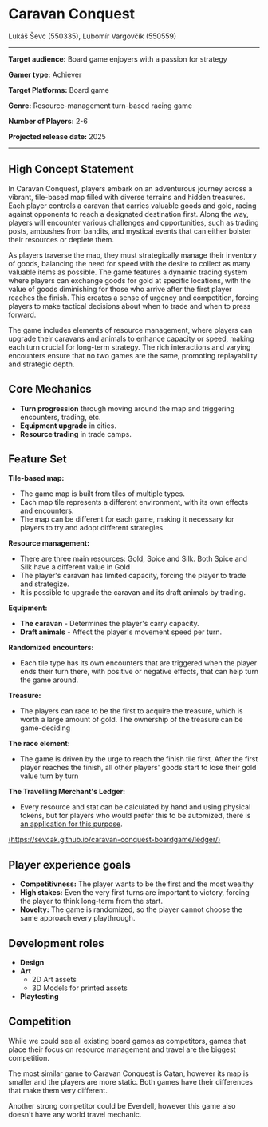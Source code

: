 # Caravan Conquest

Lukáš Ševc (550335), Ľubomír Vargovčík (550559)

---

**Target audience:** Board game enjoyers with a passion for strategy

**Gamer type:** Achiever

**Target Platforms:** Board game

**Genre:** Resource-management turn-based racing game

**Number of Players:** 2-6

**Projected release date:** 2025

---

## High Concept Statement

In Caravan Conquest, players embark on an adventurous journey across a vibrant,
tile-based map filled with diverse terrains and hidden treasures. Each player
controls a caravan that carries valuable goods and gold, racing against opponents
to reach a designated destination first. Along the way, players will encounter
various challenges and opportunities, such as trading posts, ambushes from bandits,
and mystical events that can either bolster their resources or deplete them.

As players traverse the map, they must strategically manage their inventory of goods,
balancing the need for speed with the desire to collect as many valuable items
as possible. The game features a dynamic trading system where players can exchange
goods for gold at specific locations, with the value of goods diminishing for those
who arrive after the first player reaches the finish. This creates a sense of
urgency and competition, forcing players to make tactical decisions about when
to trade and when to press forward.

The game includes elements of resource management, where players can upgrade their
caravans and animals to enhance capacity or speed, making each turn crucial for long-term
strategy. The rich interactions and varying encounters ensure that no two games
are the same, promoting replayability and strategic depth.

## Core Mechanics

* **Turn progression** through moving around the map and triggering encounters,
                       trading, etc.
* **Equipment upgrade** in cities.
* **Resource trading** in trade camps.

## Feature Set

**Tile-based map:**

* The game map is built from tiles of multiple types.
* Each map tile represents a different environment, with its own effects and encounters.
* The map can be different for each game, making it necessary for players to try
  and adopt different strategies.

**Resource management:**

* There are three main resources: Gold, Spice and Silk. Both Spice and Silk have
  a different value in Gold
* The player's caravan has limited capacity, forcing the player to trade and strategize.
* It is possible to upgrade the caravan and its draft animals by trading.

**Equipment:**

* **The caravan** - Determines the player's carry capacity.
* **Draft animals** - Affect the player's movement speed per turn.

**Randomized encounters:**

* Each tile type has its own encounters that are triggered when the player ends their
  turn there, with positive or negative effects, that can help turn the game around.

**Treasure:**

* The players can race to be the first to acquire the treasure, which is worth
  a large amount of gold. The ownership of the treasure can be game-deciding

**The race element:**

* The game is driven by the urge to reach the finish tile first. After the first
  player reaches the finish, all other players' goods start to lose their gold value
  turn by turn

**The Travelling Merchant's Ledger:**

* Every resource and stat can be calculated by hand and using physical tokens,
  but for players who would prefer this to be automized, there is [an application
  for this purpose](https://sevcak.github.io/caravan-conquest-boardgame/ledger/).

[(https://sevcak.github.io/caravan-conquest-boardgame/ledger/)](https://sevcak.github.io/caravan-conquest-boardgame/ledger/)

## Player experience goals

* **Competitivness:** The player wants to be the first and the most wealthy
* **High stakes:** Even the very first turns are important to victory, forcing
                   the player to think long-term from the start.
* **Novelty:** The game is randomized, so the player cannot choose the same approach
               every playthrough.

## Development roles

* **Design**
* **Art**
  * 2D Art assets
  * 3D Models for printed assets
* **Playtesting**

## Competition

While we could see all existing board games as competitors, games that place their
focus on resource management and travel are the biggest competition.

The most similar game to Caravan Conquest is Catan, however its map is smaller
and the players are more static. Both games have their differences that make them
very different.

Another strong competitor could be Everdell, however this game also doesn't have
any world travel mechanic.
